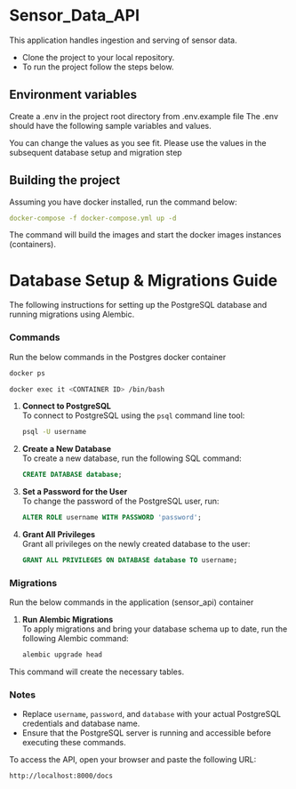 # Sensor_Data_API
This application handles ingestion and serving of sensor data.

- Clone the project to your local repository.
- To run the project follow the steps below.

## Environment variables
Create a .env in the project root directory from .env.example file 
The .env should have the following sample variables and values.

You can change the values as you see fit. Please use the values in the subsequent database setup and migration step
## Building the project
Assuming you have docker installed, run the command below:
```yaml
docker-compose -f docker-compose.yml up -d
```

The command will build the images and start the docker images instances (containers).

# Database Setup & Migrations Guide

The following instructions for setting up the PostgreSQL database and running migrations using Alembic.

### Commands

Run the below commands in the Postgres docker container

```bash
docker ps
```
```bash
docker exec it <CONTAINER ID> /bin/bash
```

1. **Connect to PostgreSQL**  
To connect to PostgreSQL using the `psql` command line tool:
    ```bash
    psql -U username
    ```

2. **Create a New Database**  
To create a new database, run the following SQL command:
    ```sql
    CREATE DATABASE database;
    ```

3. **Set a Password for the User**  
To change the password of the PostgreSQL user, run:
    ```sql
    ALTER ROLE username WITH PASSWORD 'password';
    ```

4. **Grant All Privileges**  
Grant all privileges on the newly created database to the user:
    ```sql
    GRANT ALL PRIVILEGES ON DATABASE database TO username;
    ```

### Migrations

Run the below commands in the application (sensor_api) container

1. **Run Alembic Migrations**  
To apply migrations and bring your database schema up to date, run the following Alembic command:
    ```bash
    alembic upgrade head
    ```

This command will create the necessary tables.

### Notes

- Replace `username`, `password`, and `database` with your actual PostgreSQL credentials and database name.
- Ensure that the PostgreSQL server is running and accessible before executing these commands.

To access the API, open your browser and paste the following URL:
```
http://localhost:8000/docs
```
